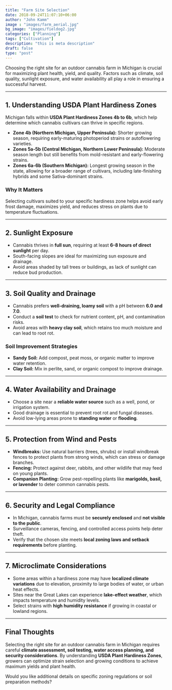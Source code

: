 ```yaml
---
title: "Farm Site Selection"
date: 2018-09-24T11:07:10+06:00
author: "John Kamm"
image : "images/farm_aerial.jpg"
bg_image: "images/fieldog2.jpg"
categories: ["Planning"]
tags: ["Cultivation"]
description: "this is meta description"
draft: false
type: "post"
---
```


Choosing the right site for an outdoor cannabis farm in Michigan is crucial for maximizing plant health, yield, and quality. Factors such as climate, soil quality, sunlight exposure, and water availability all play a role in ensuring a successful harvest.  

---

## 1. Understanding USDA Plant Hardiness Zones  
Michigan falls within **USDA Plant Hardiness Zones 4b to 6b**, which help determine which cannabis cultivars can thrive in specific regions.  

- **Zone 4b (Northern Michigan, Upper Peninsula):** Shorter growing season, requiring early-maturing photoperiod strains or autoflowering varieties.  
- **Zones 5a-5b (Central Michigan, Northern Lower Peninsula):** Moderate season length but still benefits from mold-resistant and early-flowering strains.  
- **Zones 6a-6b (Southern Michigan):** Longest growing season in the state, allowing for a broader range of cultivars, including late-finishing hybrids and some Sativa-dominant strains.  

### Why It Matters  
Selecting cultivars suited to your specific hardiness zone helps avoid early frost damage, maximizes yield, and reduces stress on plants due to temperature fluctuations.  

---

## 2. Sunlight Exposure  
- Cannabis thrives in **full sun**, requiring at least **6-8 hours of direct sunlight** per day.  
- South-facing slopes are ideal for maximizing sun exposure and drainage.  
- Avoid areas shaded by tall trees or buildings, as lack of sunlight can reduce bud production.  

---

## 3. Soil Quality and Drainage  
- Cannabis prefers **well-draining, loamy soil** with a pH between **6.0 and 7.0**.  
- Conduct a **soil test** to check for nutrient content, pH, and contamination risks.  
- Avoid areas with **heavy clay soil**, which retains too much moisture and can lead to root rot.  

### Soil Improvement Strategies  
- **Sandy Soil:** Add compost, peat moss, or organic matter to improve water retention.  
- **Clay Soil:** Mix in perlite, sand, or organic compost to improve drainage.  

---

## 4. Water Availability and Drainage  
- Choose a site near a **reliable water source** such as a well, pond, or irrigation system.  
- Good drainage is essential to prevent root rot and fungal diseases.  
- Avoid low-lying areas prone to **standing water** or **flooding**.  

---

## 5. Protection from Wind and Pests  
- **Windbreaks:** Use natural barriers (trees, shrubs) or install windbreak fences to protect plants from strong winds, which can stress or damage branches.  
- **Fencing:** Protect against deer, rabbits, and other wildlife that may feed on young plants.  
- **Companion Planting:** Grow pest-repelling plants like **marigolds, basil, or lavender** to deter common cannabis pests.  

---

## 6. Security and Legal Compliance  
- In Michigan, cannabis farms must be **securely enclosed** and **not visible to the public**.  
- Surveillance cameras, fencing, and controlled access points help deter theft.  
- Verify that the chosen site meets **local zoning laws and setback requirements** before planting.  

---

## 7. Microclimate Considerations  
- Some areas within a hardiness zone may have **localized climate variations** due to elevation, proximity to large bodies of water, or urban heat effects.  
- Sites near the Great Lakes can experience **lake-effect weather**, which impacts temperature and humidity levels.  
- Select strains with **high humidity resistance** if growing in coastal or lowland regions.  

---

## Final Thoughts  
Selecting the right site for an outdoor cannabis farm in Michigan requires careful **climate assessment, soil testing, water access planning, and security considerations**. By understanding **USDA Plant Hardiness Zones**, growers can optimize strain selection and growing conditions to achieve maximum yields and plant health.  

Would you like additional details on specific zoning regulations or soil preparation methods?
